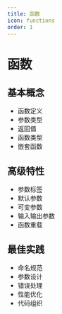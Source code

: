 ```yaml
---
title: 函数
icon: functions
order: 1
---
```


# 函数

## 基本概念
- 函数定义
- 参数类型
- 返回值
- 函数类型
- 嵌套函数

## 高级特性
- 参数标签
- 默认参数
- 可变参数
- 输入输出参数
- 函数重载

## 最佳实践
- 命名规范
- 参数设计
- 错误处理
- 性能优化
- 代码组织
